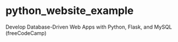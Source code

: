 # python_website_example
Develop Database-Driven Web Apps with Python, Flask, and MySQL (freeCodeCamp)
